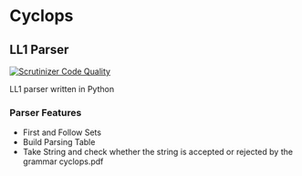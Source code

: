 # Cyclops
## LL1 Parser

[![Scrutinizer Code Quality](https://scrutinizer-ci.com/g/hatamiarash7/LL1_Parser/badges/quality-score.png?b=master)](https://scrutinizer-ci.com/g/hatamiarash7/LL1_Parser/?branch=master)

LL1 parser written in Python

### Parser Features
* First and Follow Sets
* Build Parsing Table
* Take String and check whether the string is accepted or rejected by the grammar
cyclops.pdf
